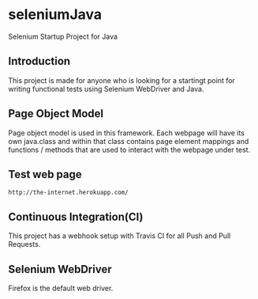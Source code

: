 # seleniumJava
Selenium Startup Project for Java

Introduction
------------
This project is made for anyone who is looking for a startingt point for writing functional tests using Selenium WebDriver and Java.  

Page Object Model
-----
Page object model is used in this framework.  Each webpage will have its own java.class and within that class contains page element mappings and functions / methods that are used to interact with the webpage under test.  

Test web page
-----
    http://the-internet.herokuapp.com/      
   

Continuous Integration(CI)
------------
This project has a webhook setup with Travis CI for all Push and Pull Requests.
 
Selenium WebDriver
------------
Firefox is the default web driver. 